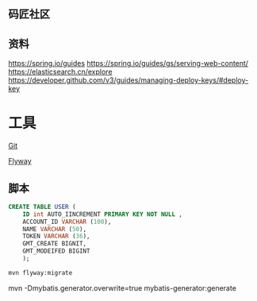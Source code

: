 ## 码匠社区

## 资料
https://spring.io/guides
https://spring.io/guides/gs/serving-web-content/
https://elasticsearch.cn/explore
https://developer.github.com/v3/guides/managing-deploy-keys/#deploy-key

# 工具
[Git](https://git-scm.com/download) 

[Flyway](https://flywaydb.org/getstarted/firststeps/maven)

## 脚本
```sql
CREATE TABLE USER (
    ID int AUTO_IINCREMENT PRIMARY KEY NOT NULL ,
    ACCOUNT_ID VARCHAR (100),
    NAME VARCHAR (50),
    TOKEN VARCHAR (36),
    GMT_CREATE BIGNIT,
    GMT_MODEIFED BIGINT
    );
```
```bash
mvn flyway:migrate
```
mvn -Dmybatis.generator.overwrite=true mybatis-generator:generate
